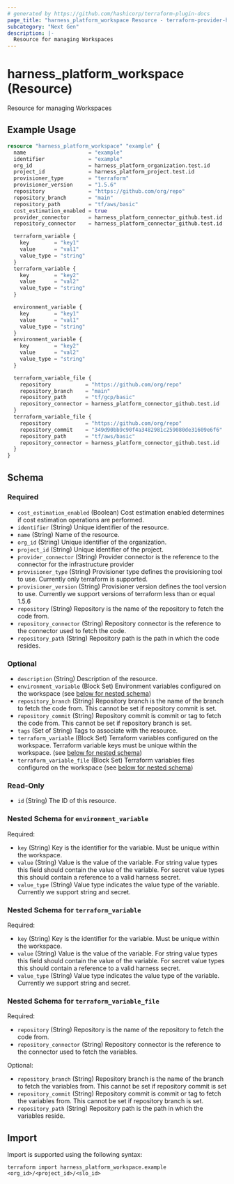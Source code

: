 ```yaml
---
# generated by https://github.com/hashicorp/terraform-plugin-docs
page_title: "harness_platform_workspace Resource - terraform-provider-harness"
subcategory: "Next Gen"
description: |-
  Resource for managing Workspaces
---
```


# harness_platform_workspace (Resource)

Resource for managing Workspaces

## Example Usage

```terraform
resource "harness_platform_workspace" "example" {
  name                    = "example"
  identifier              = "example"
  org_id                  = harness_platform_organization.test.id
  project_id              = harness_platform_project.test.id
  provisioner_type        = "terraform"
  provisioner_version     = "1.5.6"
  repository              = "https://github.com/org/repo"
  repository_branch       = "main"
  repository_path         = "tf/aws/basic"
  cost_estimation_enabled = true
  provider_connector      = harness_platform_connector_github.test.id
  repository_connector    = harness_platform_connector_github.test.id

  terraform_variable {
    key        = "key1"
    value      = "val1"
    value_type = "string"
  }
  terraform_variable {
    key        = "key2"
    value      = "val2"
    value_type = "string"
  }

  environment_variable {
    key        = "key1"
    value      = "val1"
    value_type = "string"
  }
  environment_variable {
    key        = "key2"
    value      = "val2"
    value_type = "string"
  }

  terraform_variable_file {
    repository           = "https://github.com/org/repo"
    repository_branch    = "main"
    repository_path      = "tf/gcp/basic"
    repository_connector = harness_platform_connector_github.test.id
  }
  terraform_variable_file {
    repository           = "https://github.com/org/repo"
    repository_commit    = "349d90bb9c90f4a3482981c259080de31609e6f6"
    repository_path      = "tf/aws/basic"
    repository_connector = harness_platform_connector_github.test.id
  }
}
```

<!-- schema generated by tfplugindocs -->
## Schema

### Required

- `cost_estimation_enabled` (Boolean) Cost estimation enabled determines if cost estimation operations are performed.
- `identifier` (String) Unique identifier of the resource.
- `name` (String) Name of the resource.
- `org_id` (String) Unique identifier of the organization.
- `project_id` (String) Unique identifier of the project.
- `provider_connector` (String) Provider connector is the reference to the connector for the infrastructure provider
- `provisioner_type` (String) Provisioner type defines the provisioning tool to use. Currently only terraform is supported.
- `provisioner_version` (String) Provisioner version defines the tool version to use. Currently we support versions of terraform less than or equal 1.5.6
- `repository` (String) Repository is the name of the repository to fetch the code from.
- `repository_connector` (String) Repository connector is the reference to the connector used to fetch the code.
- `repository_path` (String) Repository path is the path in which the code resides.

### Optional

- `description` (String) Description of the resource.
- `environment_variable` (Block Set) Environment variables configured on the workspace (see [below for nested schema](#nestedblock--environment_variable))
- `repository_branch` (String) Repository branch is the name of the branch to fetch the code from. This cannot be set if repository commit is set.
- `repository_commit` (String) Repository commit is commit or tag to fetch the code from. This cannot be set if repository branch is set.
- `tags` (Set of String) Tags to associate with the resource.
- `terraform_variable` (Block Set) Terraform variables configured on the workspace. Terraform variable keys must be unique within the workspace. (see [below for nested schema](#nestedblock--terraform_variable))
- `terraform_variable_file` (Block Set) Terraform variables files configured on the workspace (see [below for nested schema](#nestedblock--terraform_variable_file))

### Read-Only

- `id` (String) The ID of this resource.

<a id="nestedblock--environment_variable"></a>
### Nested Schema for `environment_variable`

Required:

- `key` (String) Key is the identifier for the variable. Must be unique within the workspace.
- `value` (String) Value is the value of the variable. For string value types this field should contain the value of the variable. For secret value types this should contain a reference to a valid harness secret.
- `value_type` (String) Value type indicates the value type of the variable. Currently we support string and secret.


<a id="nestedblock--terraform_variable"></a>
### Nested Schema for `terraform_variable`

Required:

- `key` (String) Key is the identifier for the variable. Must be unique within the workspace.
- `value` (String) Value is the value of the variable. For string value types this field should contain the value of the variable. For secret value types this should contain a reference to a valid harness secret.
- `value_type` (String) Value type indicates the value type of the variable. Currently we support string and secret.


<a id="nestedblock--terraform_variable_file"></a>
### Nested Schema for `terraform_variable_file`

Required:

- `repository` (String) Repository is the name of the repository to fetch the code from.
- `repository_connector` (String) Repository connector is the reference to the connector used to fetch the variables.

Optional:

- `repository_branch` (String) Repository branch is the name of the branch to fetch the variables from. This cannot be set if repository commit is set
- `repository_commit` (String) Repository commit is commit or tag to fetch the variables from. This cannot be set if repository branch is set.
- `repository_path` (String) Repository path is the path in which the variables reside.

## Import

Import is supported using the following syntax:

```shell
terraform import harness_platform_workspace.example <org_id>/<project_id>/<slo_id>
```
